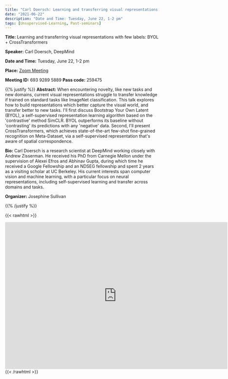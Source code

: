```yaml
---
title: "Carl Doersch: Learning and transferring visual representations with few labels: BYOL + CrossTransformers"
date: "2021-06-22"
description: "Date and Time: Tuesday, June 22, 1-2 pm"
tags: [Unsupervised-Learning, Past-seminars]
---
```


**Title:** Learning and transferring visual representations with few labels: BYOL + CrossTransformers

**Speaker:** Carl Doersch, DeepMind

**Date and Time:** Tuesday, June 22, 1-2 pm

**Place:** [Zoom Meeting](https://kth-se.zoom.us/j/69392895889?pwd=NXkvaUNzRFN1NVhOMlpuSTZhQmcvUT09)

**Meeting ID:** 693 9289 5889       **Pass code:** 259475

{{% justify %}}
**Abstract:** When encountering novelty, like new tasks and new domains, current visual representations struggle to transfer knowledge if trained on standard tasks like ImageNet classification.  This talk explores how to build representations which better capture the visual world, and transfer better to new tasks.  I'll first discuss Bootstrap Your Own Latent (BYOL), a self-supervised representation learning algorithm based on the 'contrastive' method SimCLR.  BYOL outperforms its baseline without 'contrasting' its predictions with any 'negative' data.  Second, I'll present CrossTransformers, which achieves state-of-the-art few-shot fine-grained recognition on Meta-Dataset, via a self-supervised representation that's aware of spatial correspondence.

**Bio:** Carl Doersch is a research scientist at DeepMind working closely with Andrew Zisserman. He received his PhD from Carnegie Mellon under the supervision of Alexei Efros and Abhinav Gupta, during which time he received a Google Fellowship and an NDSEG fellowship and spent 2 years as a visiting scholar at UC Berkeley. His current interests span computer vision and machine learning, with a particular focus on neural representations, including self-supervised learning and transfer across domains and tasks.

**Organizer:** Josephine Sullivan

{{% /justify %}}

{{< rawhtml >}}
<div align="center">
  <iframe id="kmsembed-0_dvgggvrh" width="730" height="482" src="https://play.kth.se/embed/secure/iframe/entryId/0_dvgggvrh/uiConfId/23449749" class="kmsembed" allowfullscreen webkitallowfullscreen mozAllowFullScreen allow="autoplay *; fullscreen *; encrypted-media *" referrerPolicy="no-referrer-when-downgrade" sandbox="allow-forms allow-same-origin allow-scripts allow-top-navigation allow-pointer-lock allow-popups allow-modals allow-orientation-lock allow-popups-to-escape-sandbox allow-presentation allow-top-navigation-by-user-activation" frameborder="0" title="Kaltura Player">
  </iframe>
</div>
{{< /rawhtml >}}